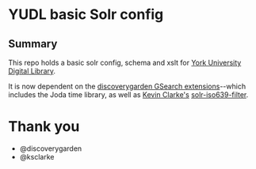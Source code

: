# YUDL basic Solr config

## Summary

This repo holds a basic solr config, schema and xslt for [York University Digital Library](http://digital.library.yorku.ca/).

It is now dependent on the [discoverygarden GSearch extensions](https://github.com/discoverygarden/dgi_gsearch_extensions)--which includes the Joda time library, as well as [Kevin Clarke's](https://github.com/ksclarke) [solr-iso639-filter](https://github.com/ksclarke/solr-iso639-filter).

# Thank you

* @discoverygarden
* @ksclarke
